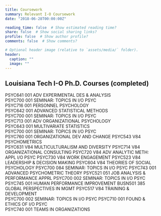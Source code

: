 ```yaml
---
title: Coursework
summary: Relevant I-O Coursework
date: "2018-06-28T00:00:00Z"

reading_time: false  # Show estimated reading time?
share: false  # Show social sharing links?
profile: false  # Show author profile?
comments: false  # Show comments?

# Optional header image (relative to `assets/media/` folder).
header:
  caption: ""
  image: ""
---
```

## Louisiana Tech I-O Ph.D. Courses (completed)
 PSYC641 001  ADV EXPERIMENTAL DES & ANALYSIS  
 PSYC700 001  SEMINAR: TOPICS IN I/O PSYC      
 PSYC716 001  PERSONNEL PSYCHOLOGY             
 PSYC642 001  ADVANCED STATISTICAL METHODS     
 PSYC700 001  SEMINAR: TOPICS IN I/O PSYC      
 PSYC713 001  ADV ORGANIZATIONAL PSYCHOLOGY     
 PSYC643 001  MULTIVARIATE STATISTICS      
 PSYC700 001  SEMINAR: TOPICS IN I/O PSYC  
 PSYC760 001  ORGANIZATIONAL DEV AND CHANGE
 PSYC543 V84  PSYCHOMETRICS    
 PSYC631 V84  MULTICULTURALISM AND DIVERSITY
 PSYC714 V84  ORGANIZATIONAL CONSULTING
 PSYC720 V84  ADV ANALYTIC METH: APPL I/O PSYC
 PSYC730 V84  WORK ENGAGEMENT 
 PSYC523 V84  LEADERSHIP & DECISION MAKING 
 PSYC604 V84  THEORIES OF SOCIAL PSYCHOLOGY
 PSYC700 084  SEMINAR: TOPICS IN I/O PSYC 
 PSYC743 001  ADVANCED PSYCHOMETRIC THEORY
 PSYC521 051  JOB ANALYSIS & PERFORMANCE APPRL
 PSYC700 002  SEMINAR: TOPICS IN I/O PSYC 
 PSYC745 001  HUMAN PERFORMANCE IMPROVEMENT
 BUSN501 385  GLOBAL PERSPECTIVES IN MGMT
 PSYC517 V84  TRAINING & DEVELOPMENT    
 PSYC700 002  SEMINAR: TOPICS IN I/O PSYC 
 PSYC710 001  FOUND & ETHICS OF I/O PSYC  
 PSYC740 001  TEAMS IN ORGANIZATIONS  
